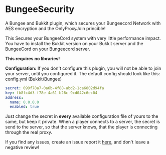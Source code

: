 # BungeeSecurity

A Bungee and Bukkit plugin, which secures your Bungeecord Network with AES encryption and the OnlyProxyJoin princible!

This Secures your BungeeCord system with very little performance impact.
You have to install the Bukkit version on your Bukkit server and the BungeeCord on your Bungeecord server.

**This requires no libraries!**

**Configuration:**
If you don't configure this plugin, you will not
be able to join your server, until you configured it.
The default config should look like this:
config.yml (Bukkit/Bungee)
```YAML
secret: 099f78a7-0a6b-4f88-abd2-1ca6802d94fa
key: fb8fc4d3-f78e-4a61-b26c-9cd042c6ec04
address:
  name: 0.0.0.0
  enabled: true
```
Just change the secret in **every** available
configuration file of yours to the same, but keep it private.
When a player connects to a server,
the secret is send to the server, so that the
server knows, that the player is connecting through
the real proxy.

If you find any issues, create an issue report it [here](),
and don't leave a negative review!
